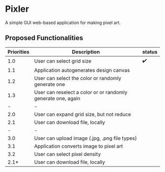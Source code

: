 # Pixler

A simple GUI web-based application for making pixel art.


## Proposed Functionalities

| Priorities | Description                                             | status |
| --- | --- | --- |
| 1.0 | User can select grid size                                      | :heavy_check_mark:     |
| 1.1 | Application autogenerates design canvas                        |        |
| 1.2 | User can select the color or randomly generate one             |        |
| 1.3 | User can reselect a color or or randomly generate one, again   |        |
| - | -                                                                |        |
| 2.0 | User can expand grid size, but not reduce                      |        |
| 2.1 | User can download file, locally                                |        |
| - | -                                                                |        |
| 3.0 | User can upload image (.jpg, .png file types)                  |        |
| 3.1 | Application converts image to pixel art                        |        |
| 3.2 | User can select pixel density                                  |        |
| 2.1* | User can download file, locally                               |        |



